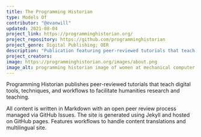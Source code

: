 ```yaml
---
title: The Programming Historian 
type: Models Of
contributor: "@evanwill"
updated: 2021-08-04
project_link: https://programminghistorian.org/ 
project_repository: https://github.com/programminghistorian 
project_genre: Digital Publishing; OER
description: "Publication featuring peer-reviewed tutorials that teach digital tools, techniques, and workflows to facilitate humanities research and teaching." 
project_creators:
image: https://programminghistorian.org/images/about.png
image_alt: programming historian image of women at mechanical computer
---
```


Programming Historian publishes peer-reviewed tutorials that teach digital tools, techniques, and workflows to facilitate humanities research and teaching. 

All content is written in Markdown with an open peer review process managed via GitHub Issues.
The site is generated using Jekyll and hosted on GitHub pages. 
Features workflows to handle content translations and multilingual site.
